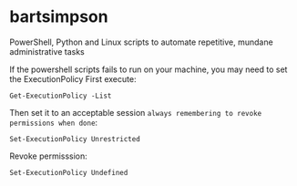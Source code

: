# bartsimpson
PowerShell, Python and Linux scripts to automate repetitive, mundane administrative tasks


If the powershell scripts fails to run on your machine, you may need to set the ExecutionPolicy
First execute: 

```
Get-ExecutionPolicy -List
```

Then set it to an acceptable session `always remembering to revoke permissions when done`: 

```
Set-ExecutionPolicy Unrestricted
```


Revoke permisssion: 

```
Set-ExecutionPolicy Undefined
```